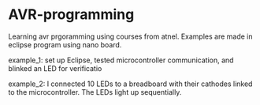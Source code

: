 # AVR-programming
Learning avr prgoramming using courses from atnel. Examples are made in eclipse program using nano board.  

example_1:
set up Eclipse, tested microcontroller communication, and blinked an LED for verificatio

example_2:
I connected 10 LEDs to a breadboard with their cathodes linked to the microcontroller. The LEDs light up sequentially.
